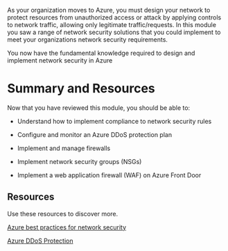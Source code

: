 As your organization moves to Azure, you must design your network to protect resources from unauthorized access or attack by applying controls to network traffic, allowing only legitimate traffic/requests. In this module you saw a range of network security solutions that you could implement to meet your organizations network security requirements. 

You now have the fundamental knowledge required to design and implement network security in Azure 

# Summary and Resources

Now that you have reviewed this module, you should be able to:

- Understand how to implement compliance to network security rules 

- Configure and monitor an Azure DDoS protection plan

- Implement and manage firewalls

- Implement network security groups (NSGs)

- Implement a web application firewall (WAF) on Azure Front Door

## Resources

Use these resources to discover more.

[Azure best practices for network security](https://docs.microsoft.com/en-us/azure/security/fundamentals/network-best-practices)

[Azure DDoS Protection](https://docs.microsoft.com/en-us/azure/ddos-protection/fundamental-best-practices)
